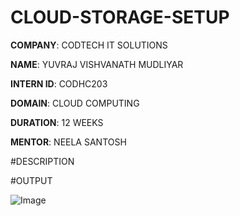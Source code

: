 # CLOUD-STORAGE-SETUP

**COMPANY**: CODTECH IT SOLUTIONS

**NAME**: YUVRAJ VISHVANATH MUDLIYAR

**INTERN ID**: CODHC203

**DOMAIN**: CLOUD COMPUTING

**DURATION**: 12 WEEKS

**MENTOR**: NEELA SANTOSH

#DESCRIPTION

#OUTPUT

![Image](https://github.com/user-attachments/assets/4285fc74-25d8-487b-bf1e-6cae3fb7f943)

